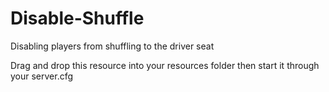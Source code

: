 # Disable-Shuffle
Disabling players from shuffling to the driver seat

Drag and drop this resource into your resources folder then start it through your server.cfg
